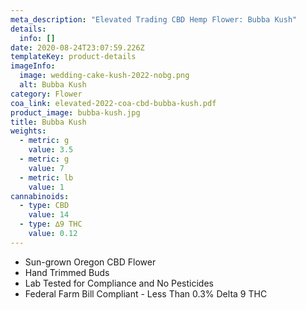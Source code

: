 ```yaml
---
meta_description: "Elevated Trading CBD Hemp Flower: Bubba Kush"
details:
  info: []
date: 2020-08-24T23:07:59.226Z
templateKey: product-details
imageInfo:
  image: wedding-cake-kush-2022-nobg.png
  alt: Bubba Kush
category: Flower
coa_link: elevated-2022-coa-cbd-bubba-kush.pdf
product_image: bubba-kush.jpg
title: Bubba Kush
weights:
  - metric: g
    value: 3.5
  - metric: g
    value: 7
  - metric: lb
    value: 1
cannabinoids:
  - type: CBD
    value: 14
  - type: ∆9 THC
    value: 0.12
---
```


- Sun-grown Oregon CBD Flower
- Hand Trimmed Buds
- Lab Tested for Compliance and No Pesticides
- Federal Farm Bill Compliant - Less Than 0.3% Delta 9 THC
